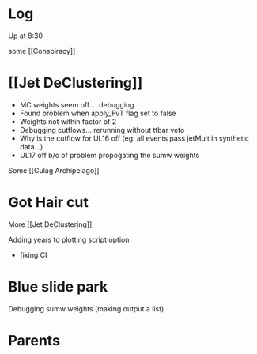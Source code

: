 


# Log

Up at 8:30 

some [[Conspiracy]]

# [[Jet DeClustering]]
- MC weights seem off.... debugging
- Found problem when apply_FvT flag set to false
- Weights not within factor of 2
- Debugging cutflows... rerunning without ttbar veto 
- Why is the cutflow for UL16 off (eg: all events pass jetMult in synthetic data...)
- UL17 off b/c of problem propogating the sumw weights


Some [[Gulag Archipelago]]

# Got Hair cut

More [[Jet DeClustering]]

Adding years to plotting script option
- fixing CI

# Blue slide park 

Debugging sumw weights (making output a list)

# Parents


